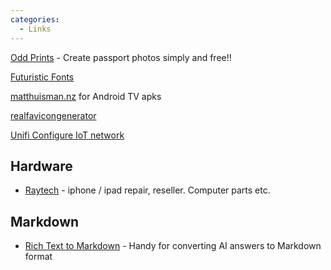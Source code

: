 ```yaml
---
categories:
  - Links
---
```


[Odd Prints](https://www.oddprints.com/) - Create passport photos simply and free!!

[Futuristic Fonts](https://www.canva.com/learn/futuristic-fonts/)

[matthuisman.nz](https://www.matthuisman.nz/2021/02/new-zealand-apks-for-sideloading.html) for Android TV apks

[realfavicongenerator](https://realfavicongenerator.net/)

[Unifi Configure IoT network](https://www.nodinrogers.com/post/2022-04-09-iot-different-vlan/)

## Hardware

* [Raytech](https://raytech.co.nz/) - iphone / ipad repair, reseller. Computer parts etc. 

## Markdown

* [Rich Text to Markdown](https://www.rich-text-to-markdown.com/) - Handy for converting AI answers to Markdown format